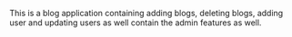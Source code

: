 This is a blog application containing adding blogs, deleting blogs, adding user and updating users as well contain the admin features as well.
